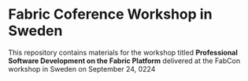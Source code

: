 # Fabric Coference Workshop in Sweden
This repository contains materials for the workshop titled **Professional Software Development on the Fabric Platform** delivered at the FabCon workshop in Sweden on September 24, 0224
